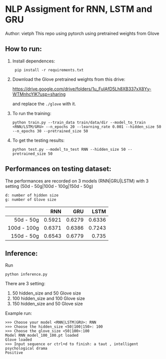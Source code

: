 # NLP Assigment for RNN, LSTM and GRU
Author: vietph
This repo using pytorch using pretrained weights from Glove

## How to run:
1. Install dependences:

    ``` pip install -r requirements.txt```

2. Download the Glove pretrained weights from this drive:

    https://drive.google.com/drive/folders/1u_FuIAfD5Lh8XB337xX8Yy-WTMnhcYlK?usp=sharing

    and replace the `./glove` with it.
3. To run the training:

    ``` python train.py --train_data train/data/dir --model_to_train <RNN/LSTM/GRU> --n_epochs 20 --learning_rate 0.001 --hidden_size 50 --n_epochs 30 --pretrained_size 50 ```

4. To get the testing results:

    ``` python test.py --model_to_test RNN --hidden_size 50 --pretrained_size 50 ```

## Performances on testing dataset:
The performances are recorded on 3 models (RNN|GRU|LSTM) with 3 setting (50d - 50g|100d - 100g|150d - 50g)

    d: number of hidden size
    g: number of Glove size

|   	        |   RNN	    |   GRU	    |   LSTM	|
|--:	        |--:	    |--:	    |--:	    |
|   50d - 50g	|   0.5921	|   0.6279	|   0.6336	|
|   100d - 100g	|   0.6371	|   0.6386	|   0.7243	|
|   150d - 50g 	|   0.6543	|   0.6779	|   0.735	|

## Inference:
Run 

```python inference.py```

There are 3 setting:

1. 50 hidden_size and 50 Glove size
2. 100 hidden_size and 100 Glove size
3. 150 hidden_size and 50 Glove size

Example run:
```
>>> Choose your model <RNN|LSTM|GRU>: RNN 
>>> Choose the hidden_size <50|100|150>: 100
>>> Choose the glove_size <50|100>:100
Model RNN_model_100_100.pt loaded
Glove loaded
>>> Input sequence or ctrl+d to finish: a taut , intelligent psychological drama
Positive
```

